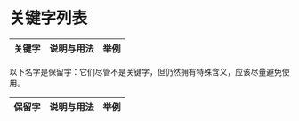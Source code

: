 # 关键字列表

<table>
    <thead>
        <tr>
            <th class="keyword">关键字</th>
            <th class="info">说明与用法</th>
            <th class="example">举例</th>
        </tr>
    </thead>
    <tbody id="keywordTable">
    </tbody>
</table>

以下名字是保留字：它们尽管不是关键字，但仍然拥有特殊含义，应该尽量避免使用。

<table>
    <thead>
        <tr>
            <th class="keyword">保留字</th>
            <th class="info">说明与用法</th>
            <th class="example">举例</th>
        </tr>
    </thead>
    <tbody id="preservedWordTable">
    </tbody>
</table>
<script>
function loadKeywords(json_path, target) {
    (function loadJSON(path, success, error) {
        var xhr = new XMLHttpRequest();
        xhr.onreadystatechange = function() {
            if (xhr.readyState === XMLHttpRequest.DONE) {
                if (xhr.status === 200) {
                    if (success)
                        success(JSON.parse(xhr.responseText));
                } else {
                    if (error)
                        error(xhr);
                }
            }
        };
        xhr.open("GET", path, true);
        xhr.send();
    })(json_path,function(data){
        for (let i in data) {
            let node = document.createElement('tr');
            node.innerHTML += '<td class="keyword" rowspan="' + data[i].usage.length + '"><code>' + 
                            data[i].keyword + '</code></td>';
            let example = document.createElement('code');
            example.textContent = data[i].usage[0].example;
            example.setAttribute('class', 'language-cpp');
            node.innerHTML += '<td class="info">' + data[i].usage[0].info + '</td>'+
                            '<td class="example"><pre class="table-code"><code class="language-cpp">' + example.outerHTML +
                            '</code>```</td>'
            target.appendChild(node);
            if (data[i].usage.length > 1) {
                for (let j = 1; j < data[i].usage.length; j++) {
                    let usage = document.createElement('tr');
                    let example = document.createElement('code');
                    example.textContent = data[i].usage[j].example;
                    example.setAttribute('class', 'language-cpp');
                    usage.innerHTML += '<td class="info">' + data[i].usage[j].info + '</td>'+
                                    '<td class="example"><pre class="table-code"><code class="language-cpp">' + example.outerHTML +
                                    '</code>```</td>'
                    target.appendChild(usage);
                }
            }
            Prism.highlightAll();
        }
    },function(xhr){
        console.error("Load Failed.");
        console.log(xhr);
    });
};
loadKeywords("appendix/keyword.json",document.querySelector('#keywordTable'));
loadKeywords("appendix/preserved_word.json",document.querySelector('#preservedWordTable'));
</script>
